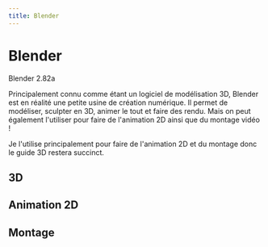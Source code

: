 ```yaml
---
title: Blender
---
```


# Blender

Blender 2.82a

Principalement connu comme étant un logiciel de modélisation 3D, Blender est en réalité une petite usine de création numérique. Il permet de modéliser, sculpter en 3D, animer le tout et faire des rendu. Mais on peut également l'utiliser pour faire de l'animation 2D ainsi que du montage vidéo !

Je l'utilise principalement pour faire de l'animation 2D et du montage donc le guide 3D restera succinct.

## 3D

## Animation 2D

## Montage
